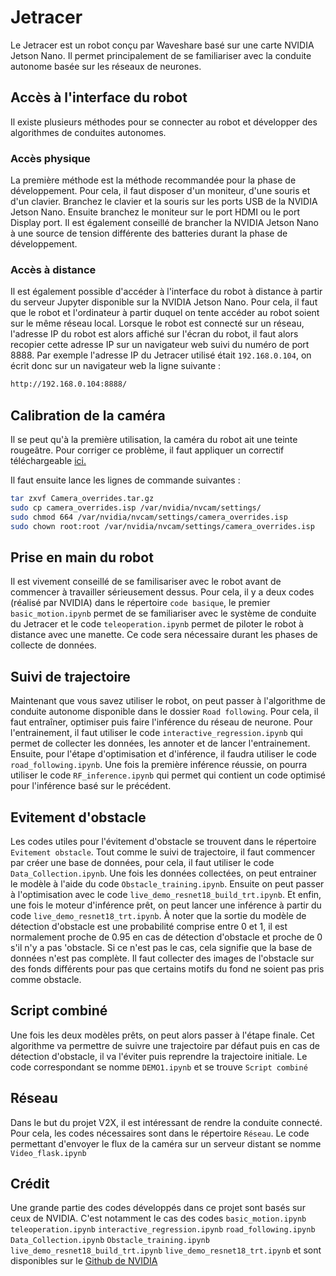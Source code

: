 # Jetracer

Le Jetracer est un robot conçu par Waveshare basé sur une carte NVIDIA Jetson Nano. Il permet principalement de se familiariser avec la conduite autonome basée sur les réseaux de neurones.

## Accès à l'interface du robot

Il existe plusieurs méthodes pour se connecter au robot et développer des algorithmes de conduites autonomes.

### Accès physique

La première méthode est la méthode recommandée pour la phase de développement. Pour cela, il faut disposer d'un moniteur, d'une souris et d'un clavier. Branchez le clavier et la souris sur les ports USB de la NVIDIA Jetson Nano. Ensuite branchez le moniteur sur le port HDMI ou le port Display port. Il est également conseillé de brancher la NVIDIA Jetson Nano à une source de tension différente des batteries durant la phase de développement.

### Accès à distance

Il est également possible d'accéder à l'interface du robot à distance à partir du serveur Jupyter disponible sur la NVIDIA Jetson Nano. Pour cela, il faut que le robot et l'ordinateur à partir duquel on tente accéder au robot soient sur le même réseau local. Lorsque le robot est connecté sur un réseau, l'adresse IP du robot est alors affiché sur l'écran du robot, il faut alors recopier cette adresse IP sur un navigateur web suivi du numéro de port 8888. Par exemple l'adresse IP du Jetracer utilisé était `192.168.0.104`, on écrit donc sur un navigateur web la ligne suivante :

```bash
http://192.168.0.104:8888/
``` 
## Calibration de la caméra 

Il se peut qu'à la première utilisation, la caméra du robot ait une teinte rougeâtre. Pour corriger ce problème, il faut appliquer un correctif téléchargeable [ici.](https://files.waveshare.com/upload/e/eb/Camera_overrides.tar.gz)

Il faut ensuite lance les lignes de commande suivantes : 
```bash
tar zxvf Camera_overrides.tar.gz 
sudo cp camera_overrides.isp /var/nvidia/nvcam/settings/
sudo chmod 664 /var/nvidia/nvcam/settings/camera_overrides.isp
sudo chown root:root /var/nvidia/nvcam/settings/camera_overrides.isp
```

## Prise en main du robot

Il est vivement conseillé de se familisariser avec le robot avant de commencer à travailler sérieusement dessus. Pour cela, il y a deux codes (réalisé par NVIDIA) dans le répertoire `code basique`, le premier `basic_motion.ipynb` permet de se familiariser avec le système de conduite du Jetracer et le code `teleoperation.ipynb` permet de piloter le robot à distance avec une manette. Ce code sera nécessaire durant les phases de collecte de données.

## Suivi de trajectoire

Maintenant que vous savez utiliser le robot, on peut passer à l'algorithme de conduite autonome disponible dans le dossier `Road following`. Pour cela, il faut entraîner, optimiser puis faire l'inférence du réseau de neurone.
Pour l'entrainement, il faut utiliser le code `interactive_regression.ipynb` qui permet de collecter les données, les annoter et de lancer l'entrainement.
Ensuite, pour l'étape d'optimisation et d'inférence, il faudra utiliser le code `road_following.ipynb`.
Une fois la première inférence réussie, on pourra utiliser le code `RF_inference.ipynb` qui permet qui contient un code optimisé pour l'inférence basé sur le précédent.

## Evitement d'obstacle

Les codes utiles pour l'évitement d'obstacle se trouvent dans le répertoire `Evitement obstacle`. Tout comme le suivi de trajectoire, il faut commencer par créer une base de données, pour cela, il faut utiliser le code `Data_Collection.ipynb`. 
Une fois les données collectées, on peut entrainer le modèle à l'aide du code `Obstacle_training.ipynb`. Ensuite on peut passer à l'optimisation avec le code `live_demo_resnet18_build_trt.ipynb`. Et enfin, une fois le moteur d'inférence prêt, on peut lancer une inférence à partir du code `live_demo_resnet18_trt.ipynb`. 
À noter que la sortie du modèle de détection d'obstacle est une probabilité comprise entre 0 et 1, il est normalement proche de 0.95 en cas de détection d'obstacle et proche de 0 s'il n'y a pas 'obstacle. Si ce n'est pas le cas, cela signifie que la base de données n'est pas complète. Il faut collecter des images de l'obstacle sur des fonds différents pour pas que certains motifs du fond ne soient pas pris comme obstacle.

## Script combiné

Une fois les deux modèles prêts, on peut alors passer à l'étape finale. Cet algorithme va permettre de suivre une trajectoire par défaut puis en cas de détection d'obstacle, il va l'éviter puis reprendre la trajectoire initiale. Le code correspondant se nomme `DEMO1.ipynb` et se trouve `Script combiné` 

## Réseau

Dans le but du projet V2X, il est intéressant de rendre la conduite connecté. Pour cela, les codes nécessaires sont dans le répertoire `Réseau`. Le code permettant d'envoyer le flux de la caméra sur un serveur distant se nomme `Video_flask.ipynb`

## Crédit

Une grande partie des codes développés dans ce projet sont basés sur ceux de NVIDIA. C'est notamment le cas des codes `basic_motion.ipynb` `teleoperation.ipynb` `interactive_regression.ipynb` `road_following.ipynb` `Data_Collection.ipynb` `Obstacle_training.ipynb` `live_demo_resnet18_build_trt.ipynb` `live_demo_resnet18_trt.ipynb` et sont disponibles sur le [Github de NVIDIA](https://github.com/NVIDIA-AI-IOT/jetracer)
